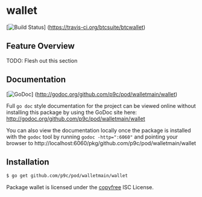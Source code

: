 wallet
======

[![Build Status](https://travis-ci.org/btcsuite/btcwallet.png?branch=master)]
(https://travis-ci.org/btcsuite/btcwallet)

## Feature Overview

TODO: Flesh out this section

## Documentation

[![GoDoc](https://godoc.org/github.com/p9c/pod/walletmain/wallet?status.png)]
(http://godoc.org/github.com/p9c/pod/walletmain/wallet)

Full `go doc` style documentation for the project can be viewed online without
installing this package by using the GoDoc site here:
http://godoc.org/github.com/p9c/pod/walletmain/wallet

You can also view the documentation locally once the package is installed with
the `godoc` tool by running `godoc -http=":6060"` and pointing your browser to
http://localhost:6060/pkg/github.com/p9c/pod/walletmain/wallet

## Installation

```bash
$ go get github.com/p9c/pod/walletmain/wallet
```

Package wallet is licensed under the [copyfree](http://copyfree.org) ISC
License.
